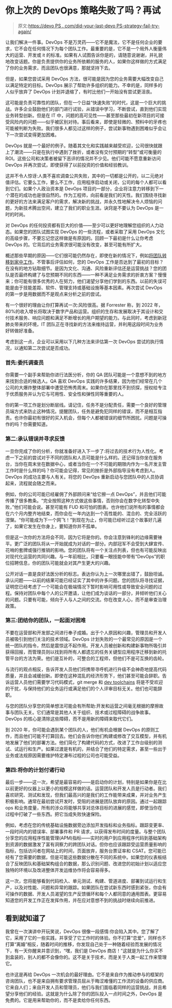 # 你上次的 DevOps 策略失败了吗？再试

> 原文:[https://devo PS . com/did-your-last-devo PS-strategy-fail-try-again/](https://devops.com/did-your-last-devops-strategy-fail-try-again/)

让我们解决一件事。DevOps 不是万灵药——它不是魔法，它不是任何企业的要求，它不会在任何情况下为每个团队工作。最重要的是，它不是一个局外人衡量伟大的运营、开发或 it 的标准。如果有人试图告诉你是的，请随意说谢谢，并礼貌地改变话题。你是负责提供你的业务所依赖的服务的人，如果你这样做的方式满足了你的业务需求，而且团队也很满意，那就坚持下去。

但是，如果您尝试采用 DevOps 方法，很可能是因为您的业务需要大幅改变自己以满足特定的目标。DevOps 展示了帮助许多组织的能力。不幸的是，同样多的人似乎放弃了 DevOps 计划并退缩了，有时比他们一开始没有尝试更沮丧。

这可能是负责可靠性的团队，但在一个日益“快速失败”的时代，这是一个巨大的挑战。许多企业鼓励他们的部门进行试验，从错误中学习，不断尝试，直到他们实现业务转型创新。但是在 IT 中，问题的高可见性——甚至那些最初在新项目的可接受风险内的问题——似乎被区别对待。事后看来，即使是轻微的、预料中的牙疼也可能被判断为失败。我们很多人都见过这样的例子，尝试新事物遇到困难似乎会让下一次尝试变得更加困难。

DevOps 就是一个最好的例子。随着其文化和实践越来越受欢迎，公司很快就跟上了潮流——只是在执行中遇到了挫折，或者没有交付预期的“转型”或可衡量的 ROI。这些公司和决策者被留下恶评的情况并不少见。他们可能不愿意重新访问 DevOps 并再次尝试，即使获得了以前投资的价值和经验教训。

这并不令人惊讶:人类不喜欢调查公共失败，其中的一切都是公开的，以二元绝对值评估。它要么工作，要么不工作，应用程序启动或关闭，公司的每个人都可以看到它们。如果个人政治资本是 DevOps 项目的一部分，企业将注意力转移到下一个潜在的成功也是很自然的。作为工程师，向前看是我们的天性。我们围绕寻找新的更好的方法来满足客户的需求，解决新的挑战，并永久性地解决令人烦恼的问题，为新技术腾出空间，建立了我们的职业生涯。诀窍是不要认为 DevOps 是一时的时尚。

对 DevOps 的任何投资都有巨大的价值——至少可以更好地理解您组织的人力动态。如果您的团队试图实现 DevOps 的一些流程，或者采取了采用 DevOps 文化的高级步骤，不要忘记您这样做是有原因的。回顾一下最初是什么让你考虑 DevOps 的。它背后的业务需求很可能没有改变，甚至可能有所扩大。

概述那些早期的原因——它们很可能仍然存在，即使在新的情况下，例如[将团队转移到家中工作](https://www.solarwinds.com/solutions/support-remote-workforce)。不管事后评估如何，您的 DevOps 工作是否达到了最初的目标？在没有的地方钻取细节。是因为文化、沟通、风险重新评估还是运营挑战？您的团队是否最终构建了与您预期不同的东西——一种不满足业务需求的折衷方案？慢慢来；你可能有很多优秀的人在努力，他们渴望分享他们学到的东西。以前的失误可能是由于技能差距、软件、管理支持或基础设施等基本因素。再次尝试 DevOps 的第一步是用数据而不是观点来分析之前的尝试。

有一个很好的理由让你打算再试一次:风险很高。据 Forrester 称，到 2022 年，80%的收入增长将取决于数字产品和运营。组织的生存和发展取决于其设计和交付技术服务、响应问题和满足不断增长的用户期望的能力。与此同时，考虑到新冠肺炎带来的环境，IT 团队正在寻找新的方法来维持运营，并利用这段时间为业务好转做好准备。

考虑到这一点，企业可以采用以下几种方法来评估第一次 DevOps 尝试的执行情况，以通知第二次尝试是否成功。

### **首先:委托调查员**

你需要一个副手来帮助你进行法医分析，你的 QA 团队可能是一个意想不到的地方来找到合适的候选人。QA 喜欢 DevOps 实践的许多结果，因为他们经常在几个公司的大爆炸整体部署中遭受恐怖秀周末。如果你在那里找不到侦探，授权给专注于优质服务并认为它与可用性、安全性和弹性同等重要的人。

你的第一项工作是划分断层线。请记住，任务不是分配责任，需要一个良好的管理员端方式来防止这种情况。提醒团队，任务是避免犯同样的错误，而不是相互指责。也许你最初有很好的买入机会，但每个人都被错误的细节所困扰。问题是可操作的吗？你需要知道。

### 第二:承认错误并寻求反馈

一旦你完成了你的分析，你就准备好进入下一步了:将过去的技术行为人性化。考虑一下之前的尝试对于不同的团队和人员可能是什么样的。还记得当你坐在服务台，当你在周末坐在数据中心，或者当你在一个不可能的期限内作为一名开发主管工作时是什么样的吗？你可能会记得，常见的挫折是外部指导没有考虑到人。DevOps 的成功主要与人有关。将您的 DevOps 重新启动与您团队中的人员协调起来，流程就会随之而来。

例如，你的公司可能已经雇佣了外部顾问来“给它擦一点 DevOps”，并且他们可能传播了很多教条。“完全按照这种方式做这些事情，否则你会在数字化转型中失败，”他们可能会说。甚至可能有 FUD 和可怕的图表。也许他们说所有的事情都会在六个月内整齐地结束，而你会在一年内达到一个高性能的、混合的、完全活跃的涅槃。“你可能成为下一个网飞！”到现在为止，你可能已经听过这个故事好几遍了，如果它发生在你身上，要知道你并不孤单。

但是这一次你的方法将会不同，因为它将是你的。你会注意到锋利的边缘需要锉平。更广泛的团队将从一开始就成为对话的一部分。内部冠军不会受到大肆宣传、花哨的套牌或强行推销的影响。您的团队将有一个关注点列表，但也有可能反映出对现代化运营的共同兴趣。与一年前相比，只要看一眼技能中带有“DevOps”的职位招聘信息，你的团队可能就会对其产生更大的兴趣。

公开对话一直是良好法医分析的标志。表达你认为上一次哪里出错了，鼓励坦诚。承认问题——以前的结果可能已经证实了其中的许多问题。您的团队将寻找证据，证明您已经考虑了一个可能会在极端情况下暂时影响可用性或导致安全问题的过程。保持对团队中每个人的公开邀请，让他们成为谈话的一部分，并倾听他们关心的问题。只要有可能，倾向于人与人之间的交流。你在改变人心，而不是审查治理政策。

### 第三:团结你的团队，一起面对困难

不要在运营部和开发部之间进行奉子成婚。出于个人原因和兴趣，管理员和开发人员被吸引到他们关注的技术领域。DevOps 计划失败的一个最常见的原因是一个统一团队的指令，然后是震惊这不起作用。开发人员被创新和构建新事物所吸引并获得回报，而管理员则以找到将所有人都遗忘的任务关键型应用程序迁移到新的托管平台的方法为荣。他们是互补的，可整合的工程师，但他们不是可互换的齿轮。

与流行的观点相反，告诉开发人员他们将携带寻呼机进行升级不会神奇地提高代码质量，并且会减缓创新。即使在这种混乱的经济形势下，他们甚至可能会辞职。告诉运营人员他们需要学习代码模式，git merge 和 [dev toolchains](https://orangematter.solarwinds.com/2019/06/19/how-to-prevent-tool-sprawl-in-your-devops-toolchain/) 将是不受欢迎的干扰，与保持他们的业务运行或满足他们的个人评审目标无关。他们也可能辞职。

与您的团队分享您的简单想法可能会有所帮助:开发和运营之间毫无根据的摩擦故事与团队无关。它们通常是其他人关于组织、技术或过程障碍的战争故事。DevOps 的核心是清除这些障碍，而不是用新的障碍来取代它们。

到 2020 年，你可能会遇到某个团队的人，他们有机会根据 DevOps 的原则工作，而且他们可能不打算回去。他们会告诉你他们构建或修改了交互模型，并有机地发展了他们的部署方法。他们简化了构建代码的方式，改进了工作台级别的测试、试运行和生产。如果过渡是有机的，并结合了他们的特定需求，甚至一些出于业务或法规原因需要维护特定瀑布过程的公司也可能受益。

### 第四:将你的计划付诸行动

最后一步——这一次，希望是最容易的——是启动你的计划，特别是如果你是在比以前更好的仪器上以更小的规模这样做的话。运营团队和开发人员是行动者。我们喜欢研究、测试和发现，但我们最高兴的是我们的工作能带来成果，并对业务产生积极影响。通常在最初尝试开发时，受阻的进展是团队放弃的原因。通过一起跟踪 ops 和业务度量，所有的涉众将能够共享对总体目标的进展的感觉，即使当你在过程中打破了一些东西。把它当成失败快速保险。

例如，考虑在您的传统基础设施数据旁边添加开发指标和业务指标。跟踪变更率、一段时间内的错误率、部署事件和 PR 请求，以获得发布时间的度量。与整个团队分享您的应用程序性能管理(APM)指标——实时的用户到应用程序代码到基础架构到资源的数据激发了富有洞察力的跨团队对话。但你也应该跟踪受运营质量影响的指标，包括访问者在网站上的时间，页面放弃，服务台票证率和 CSAT。您可能已经有了您需要的数据，但是可能这些数据分散在不同的系统中。如果您的仪表板结合了反映团队和基础架构组合的数据，那么识别问题、改进您的初始计划以适应您独特的环境以及改进整体开发运维协作将会容易得多。

这一次，您将能够看到代码检入、单元测试、构建、管道进度、部署到试运行和生产，以及对性能、问题和异常的跟踪。如果团队在尝试新东西时感到紧张，你会有可操作的数据、开发人员渴望的生产反馈循环和每个人都同意的通用图表。更容易知道您的开发工作正在发挥作用，并在应对意想不到的挑战时继续向前推进。

## 看到就知道了

我曾在一次演讲中开玩笑说，DevOps 很像一段感情:你会陷入其中。您了解了它，采用了它的一些实践，并享受了它工作时的体验。你不打算“恋爱”，同样也不打算“离婚”相反，随着时间的推移，你发现自己处于一种随着经验而发展的情况下，有一天你醒来并意识到，“嘿，我们是 DevOps 商店！”这就是为什么你买不到盒装的，别人的都不会像你的。这不是关于技术，而是关于人类一起工作来管理它。

也许这是再给 DevOps 一次机会的最好理由。它不是来自作为推动参与的框架的咨询团队，也不是来自拥有要求管理员屈从于晦涩难懂的工作流的设备的供应商。它来自人们；来自开发人员和管理员，他们与我们面临着同样的运营挑战，并且希望分享他们的经验。这就是为什么除了你的团队投入一点时间之外，DevOps 是免费的。它是用来帮助你的，而不是卖给你任何东西。